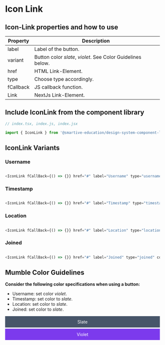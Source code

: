# Icon Link

## **Icon-Link** properties and how to use

| Property  | Description                                                 |
| --------- | ----------------------------------------------------------- |
| label     | Label of the button.                                        |
| variant   | Button color _slate_, _violet_. See Color Guidelines below. |
| href      | HTML Link-Element.                                          |
| type      | Choose type accordingly.                                    |
| fCallback | JS callback function.                                       |
| Link      | NextJs Link-Element.                                        |

## Include IconLink from the component library

```js
// index.tsx, index.js, index.jsx

import { IconLink } from '@smartive-education/design-system-component-library-yeahyeahyeah';
```

## IconLink Variants

### Username

```js

<IconLink fCallBack={() => {}} href="#" label="Username" type="username" color="violet" />

```

### Timestamp

```js

<IconLink fCallBack={() => {}} href="#" label="Timestamp" type="timestamp" color="slate" />

```

### Location

```js

<IconLink fCallBack={() => {}} href="#" label="Location" type="location" color="slate" />

```

### Joined

```js

<IconLink fCallBack={() => {}} href="#" label="Joined" type="joined" color="slate" />

```

## Mumble **Color** Guidelines

**Consider the following color specifications when using a button:**

- Username: set color _violet_.
- Timestamp: set color to _slate_.
- Location: set color to _slate_.
- Joined: set color to _slate_.

<div style="text-align: center; background-color: #475569; color: white; margin-bottom: 4px; padding: 10px;">Slate</div>
<div style="text-align: center; background-color: #7C3AED; color: white; margin-bottom: 4px; padding: 10px;">Violet</div>
